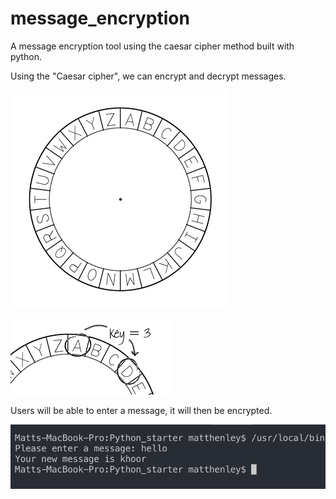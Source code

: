 # message_encryption
A message encryption tool using the caesar cipher method built with python. 

Using the "Caesar cipher", we can encrypt and decrypt messages. 

![CaesarWheel](https://github.com/mattbhenley/Images/blob/master/caeserwheel.png)

![CaesarWheel2](https://github.com/mattbhenley/Images/blob/master/caeserwheel2.png)

Users will be able to enter a message, it will then be encrypted. 

![Result](https://github.com/mattbhenley/Images/blob/master/cipher_result.png)
